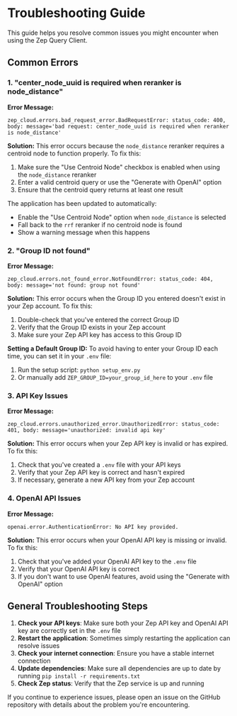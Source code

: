 # Troubleshooting Guide

This guide helps you resolve common issues you might encounter when using the Zep Query Client.

## Common Errors

### 1. "center_node_uuid is required when reranker is node_distance"

**Error Message:**
```
zep_cloud.errors.bad_request_error.BadRequestError: status_code: 400, body: message='bad request: center_node_uuid is required when reranker is node_distance'
```

**Solution:**
This error occurs because the `node_distance` reranker requires a centroid node to function properly. To fix this:

1. Make sure the "Use Centroid Node" checkbox is enabled when using the `node_distance` reranker
2. Enter a valid centroid query or use the "Generate with OpenAI" option
3. Ensure that the centroid query returns at least one result

The application has been updated to automatically:
- Enable the "Use Centroid Node" option when `node_distance` is selected
- Fall back to the `rrf` reranker if no centroid node is found
- Show a warning message when this happens

### 2. "Group ID not found"

**Error Message:**
```
zep_cloud.errors.not_found_error.NotFoundError: status_code: 404, body: message='not found: group not found'
```

**Solution:**
This error occurs when the Group ID you entered doesn't exist in your Zep account. To fix this:

1. Double-check that you've entered the correct Group ID
2. Verify that the Group ID exists in your Zep account
3. Make sure your Zep API key has access to this Group ID

**Setting a Default Group ID:**
To avoid having to enter your Group ID each time, you can set it in your `.env` file:

1. Run the setup script: `python setup_env.py`
2. Or manually add `ZEP_GROUP_ID=your_group_id_here` to your `.env` file

### 3. API Key Issues

**Error Message:**
```
zep_cloud.errors.unauthorized_error.UnauthorizedError: status_code: 401, body: message='unauthorized: invalid api key'
```

**Solution:**
This error occurs when your Zep API key is invalid or has expired. To fix this:

1. Check that you've created a `.env` file with your API keys
2. Verify that your Zep API key is correct and hasn't expired
3. If necessary, generate a new API key from your Zep account

### 4. OpenAI API Issues

**Error Message:**
```
openai.error.AuthenticationError: No API key provided.
```

**Solution:**
This error occurs when your OpenAI API key is missing or invalid. To fix this:

1. Check that you've added your OpenAI API key to the `.env` file
2. Verify that your OpenAI API key is correct
3. If you don't want to use OpenAI features, avoid using the "Generate with OpenAI" option

## General Troubleshooting Steps

1. **Check your API keys**: Make sure both your Zep API key and OpenAI API key are correctly set in the `.env` file
2. **Restart the application**: Sometimes simply restarting the application can resolve issues
3. **Check your internet connection**: Ensure you have a stable internet connection
4. **Update dependencies**: Make sure all dependencies are up to date by running `pip install -r requirements.txt`
5. **Check Zep status**: Verify that the Zep service is up and running

If you continue to experience issues, please open an issue on the GitHub repository with details about the problem you're encountering. 